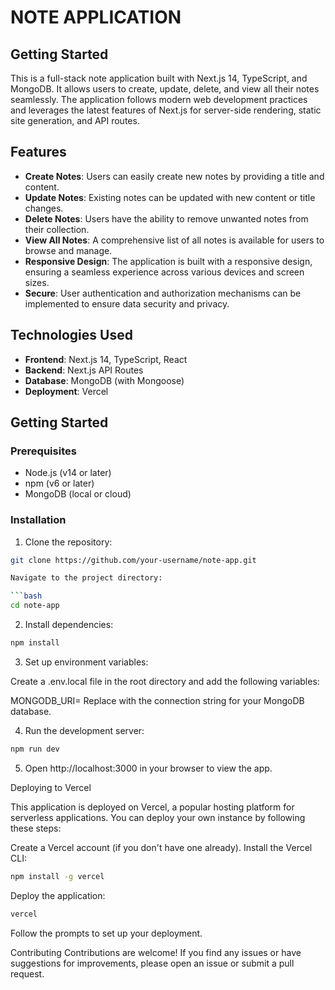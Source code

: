 # NOTE APPLICATION 

## Getting Started

This is a full-stack note application built with Next.js 14, TypeScript, and MongoDB. It allows users to create, update, delete, and view all their notes seamlessly. The application follows modern web development practices and leverages the latest features of Next.js for server-side rendering, static site generation, and API routes.

## Features

- **Create Notes**: Users can easily create new notes by providing a title and content.
- **Update Notes**: Existing notes can be updated with new content or title changes.
- **Delete Notes**: Users have the ability to remove unwanted notes from their collection.
- **View All Notes**: A comprehensive list of all notes is available for users to browse and manage.
- **Responsive Design**: The application is built with a responsive design, ensuring a seamless experience across various devices and screen sizes.
- **Secure**: User authentication and authorization mechanisms can be implemented to ensure data security and privacy.

## Technologies Used

- **Frontend**: Next.js 14, TypeScript, React
- **Backend**: Next.js API Routes
- **Database**: MongoDB (with Mongoose)
- **Deployment**: Vercel

## Getting Started

### Prerequisites

- Node.js (v14 or later)
- npm (v6 or later)
- MongoDB (local or cloud)

### Installation

1. Clone the repository:

```bash
git clone https://github.com/your-username/note-app.git

Navigate to the project directory:

```bash
cd note-app
```

2. Install dependencies:

```bash
npm install
```

3. Set up environment variables:

Create a .env.local file in the root directory and add the following variables:

MONGODB_URI=<your-mongodb-uri>
Replace <your-mongodb-uri> with the connection string for your MongoDB database.

4. Run the development server:

```bash
npm run dev
```

5. Open http://localhost:3000 in your browser to view the app.


Deploying to Vercel

This application is deployed on Vercel, a popular hosting platform for serverless applications. You can deploy your own instance by following these steps:

Create a Vercel account (if you don't have one already).
Install the Vercel CLI:

```bash
npm install -g vercel
```
Deploy the application:

```bash
vercel
```

Follow the prompts to set up your deployment.

Contributing
Contributions are welcome! If you find any issues or have suggestions for improvements, please open an issue or submit a pull request.
